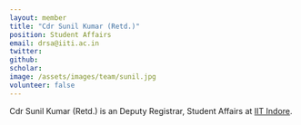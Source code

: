 ```yaml
---
layout: member
title: "Cdr Sunil Kumar (Retd.)"
position: Student Affairs
email: drsa@iiti.ac.in
twitter: 
github: 
scholar: 
image: /assets/images/team/sunil.jpg
volunteer: false
---
```

Cdr Sunil Kumar (Retd.) is an Deputy Registrar, Student Affairs at [IIT Indore][1].</br>

[1]: http://iiti.ac.in

